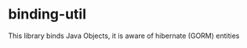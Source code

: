 binding-util
============

This library binds Java Objects, it is aware of hibernate (GORM) entities

